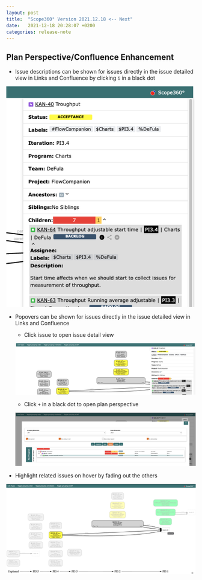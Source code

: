 ```yaml
---
layout: post
title:  "Scope360° Version 2021.12.18 <-- Next"
date:   2021-12-18 20:28:07 +0200
categories: release-note
---
```

## Plan Perspective/Confluence Enhancement

- Issue descriptions can be shown for issues directly in the issue detailed view in Links and Confluence by clicking `i` in a black dot

![release-note-full](/assets/images/release-notes/20211218-01.png)

- Popovers can be shown for issues directly in the issue detailed view in Links and Confluence

    - Click issue to open issue detail view

    ![release-note-full](/assets/images/release-notes/20211218-02.png)

    - Click `+` in a black dot to open plan perspective

    ![release-note-full](/assets/images/release-notes/20211218-03.png)

- Highlight related issues on hover by fading out the others

![release-note-full](/assets/images/release-notes/20211218-04.png)
